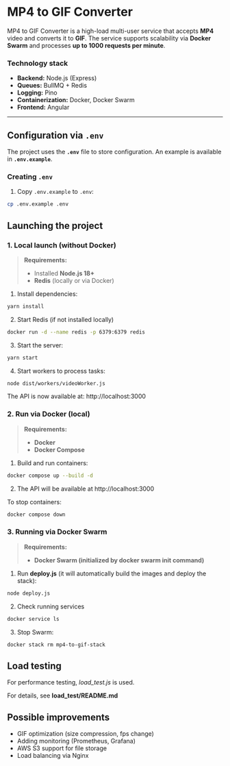 # MP4 to GIF Converter

MP4 to GIF Converter is a high-load multi-user service that accepts **MP4** video and converts it to **GIF**. The service supports scalability via **Docker Swarm** and processes **up to 1000 requests per minute**.

### **Technology stack**

- **Backend:** Node.js (Express)
- **Queues:** BullMQ + Redis
- **Logging:** Pino
- **Containerization:** Docker, Docker Swarm
- **Frontend:** Angular

---

## **Configuration via `.env`**

The project uses the **`.env`** file to store configuration.
An example is available in **`.env.example`**.

### **Creating `.env`**

1. Copy `.env.example` to `.env`:

```sh
cp .env.example .env
```

## **Launching the project**

### 1. Local launch (without Docker)

> **Requirements:**
>
> - Installed **Node.js 18+**
> - **Redis** (locally or via Docker)

1. Install dependencies:

```sh
yarn install
```

2. Start Redis (if not installed locally)

```sh
docker run -d --name redis -p 6379:6379 redis
```

3. Start the server:

```sh
yarn start
```

4. Start workers to process tasks:

```sh
node dist/workers/videoWorker.js
```

The API is now available at: http://localhost:3000

### 2. Run via Docker (local)

> **Requirements:**
>
> - **Docker**
> - **Docker Compose**

1. Build and run containers:

```sh
docker compose up --build -d
```

2. The API will be available at http://localhost:3000

To stop containers:

```sh
docker compose down
```

### 3. Running via Docker Swarm

> **Requirements:**
>
> - **Docker Swarm (initialized by docker swarm init command)**

1. Run **deploy.js** (it will automatically build the images and deploy the stack):

```sh
node deploy.js
```

2. Check running services

```sh
docker service ls
```

3. Stop Swarm:

```sh
docker stack rm mp4-to-gif-stack
```

## **Load testing**

For performance testing, _load_test.js_ is used.

For details, see **load_test/README.md**

## **Possible improvements**

- GIF optimization (size compression, fps change)
- Adding monitoring (Prometheus, Grafana)
- AWS S3 support for file storage
- Load balancing via Nginx
